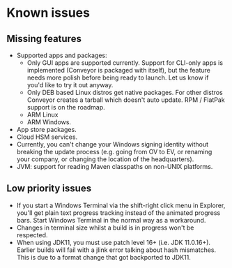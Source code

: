 # Known issues

## Missing features

* Supported apps and packages:
    * Only GUI apps are supported currently. Support for CLI-only apps is implemented (Conveyor is packaged with itself), but the feature needs more polish before being ready to launch. Let us know if you'd like to try it out anyway.
    * Only DEB based Linux distros get native packages. For other distros Conveyor creates a tarball which doesn't auto update. RPM / FlatPak support is on the roadmap.
    * ARM Linux
    * ARM Windows.
* App store packages.
* Cloud HSM services.
* Currently, you can't change your Windows signing identity without breaking the update process (e.g. going from OV to EV, or renaming your company, or changing the location of the headquarters).
* JVM: support for reading Maven classpaths on non-UNIX platforms.

## Low priority issues 

* If you start a Windows Terminal via the shift-right click menu in Explorer, you'll get plain text progress tracking instead of the animated progress bars. Start Windows Terminal in the normal way as a workaround.
* Changes in terminal size whilst a build is in progress won't be respected.
* When using JDK11, you must use patch level 16+ (i.e. JDK 11.0.16+). Earlier builds will fail with a jlink error talking about hash mismatches. This is due to a format change that got backported to JDK11.
